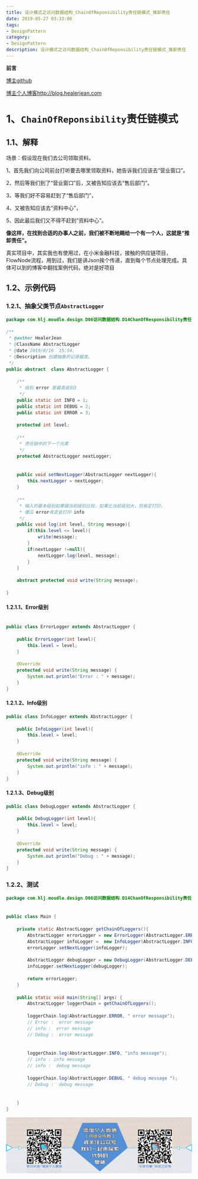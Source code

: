 ```yaml
---
title: 设计模式之访问数据结构_ChainOfReponsibility责任链模式_推卸责任
date: 2019-05-27 03:33:00
tags: 
- DesignPattern
category: 
- DesignPattern
description: 设计模式之访问数据结构_ChainOfReponsibility责任链模式_推卸责任
---
```





**前言**     

[博主github](https://github.com/HealerJean)      

[博主个人博客http://blog.healerjean.com](http://HealerJean.github.io)        



# 1、`ChainOfReponsibility`责任链模式




## 1.1、解释

场景：假设现在我们去公司领取资料。    

1、首先我们向公司前台打听要去哪里领取资料，她告诉我们应该去“营业窗口”。     

2、然后等我们到了“营业窗口”后，又被告知应该去“售后部门”。    

3、等我们好不容易赶到了“售后部门”，    

4、又被告知应该去“资料中心”，        

5、因此最后我们又不得不赶到“资料中心”。     

**像这样，在找到合适的办事人之前，我们被不断地赐给一个有一个人，这就是“推卸责任”。**



真实项目中，其实我也有使用过，在小米金融科技，接触的供应链项目，FlowNode流程，用到过，我们是讲Json挨个传递，直到每个节点处理完成。具体可以到的博客中翻找案例代码，绝对是好项目



## 1.2、示例代码



### 1.2.1、抽象父类节点`AbstractLogger`

```java
package com.hlj.moudle.design.D06访问数据结构.D14ChanOfResponsibility责任链模式;

/**
 * @author HealerJean
 * @ClassName AbstractLogger
 * @date 2019/8/16  15:54.
 * @Description 创建抽象的记录器类。
 */
public abstract  class AbstractLogger {

    /**
     * 级别 error 是最高级别3
     */
    public static int INFO = 1;
    public static int DEBUG = 2;
    public static int ERROR = 3;

    protected int level;

    /**
     * 责任链中的下一个元素
     */
    protected AbstractLogger nextLogger;


    public void setNextLogger(AbstractLogger nextLogger){
        this.nextLogger = nextLogger;
    }

    /**
     * 输入的基本级别如果跟当前级别比较，如果比当前级别大，则肯定打印，
     * 傻瓜 error肯定会打印 info
     */
    public void log(int level, String message){
        if(this.level <= level){
            write(message);
        }
        if(nextLogger !=null){
            nextLogger.log(level, message);
        }
    }

    abstract protected void write(String message);

}

```



#### 1.2.1.1、Error级别

```java

public class ErrorLogger extends AbstractLogger {

    public ErrorLogger(int level){
        this.level = level;
    }

    @Override
    protected void write(String message) {
        System.out.println("Error : " + message);
    }
}

```



#### 1.2.1.2、Info级别

```java
public class InfoLogger extends AbstractLogger {

    public InfoLogger(int level){
        this.level = level;
    }

    @Override
    protected void write(String message) {
        System.out.println("info : " + message);
    }
}
```



#### 1.2.1.3、Debug级别

```java
public class DebugLogger extends AbstractLogger {

    public DebugLogger(int level){
        this.level = level;
    }

    @Override
    protected void write(String message) {
        System.out.println("Debug : " + message);
    }
}

```



### 1.2.2、测试

```java
package com.hlj.moudle.design.D06访问数据结构.D14ChanOfResponsibility责任链模式;


public class Main {

    private static AbstractLogger getChainOfLoggers(){
        AbstractLogger errorLogger = new ErrorLogger(AbstractLogger.ERROR);
        AbstractLogger infoLogger =  new InfoLogger(AbstractLogger.INFO);
        errorLogger.setNextLogger(infoLogger);

        AbstractLogger debugLogger = new DebugLogger(AbstractLogger.DEBUG);
        infoLogger.setNextLogger(debugLogger);

        return errorLogger;
    }

    public static void main(String[] args) {
        AbstractLogger loggerChain = getChainOfLoggers();

        loggerChain.log(AbstractLogger.ERROR, " error message");
        // Error :  error message
        // info :  error message
        // Debug :  error message


        loggerChain.log(AbstractLogger.INFO, "info message");
        // info : info message
        // info :  debug message

        loggerChain.log(AbstractLogger.DEBUG, " debug message ");
        // Debug :  debug message


    }
}

```








![](https://raw.githubusercontent.com/HealerJean/HealerJean.github.io/master/assets/img/artical_bottom.jpg)



<!-- Gitalk 评论 start  -->

<link rel="stylesheet" href="https://unpkg.com/gitalk/dist/gitalk.css">
<script src="https://unpkg.com/gitalk@latest/dist/gitalk.min.js"></script> 
<div id="gitalk-container"></div>    
 <script type="text/javascript">
    var gitalk = new Gitalk({
		clientID: `1d164cd85549874d0e3a`,
		clientSecret: `527c3d223d1e6608953e835b547061037d140355`,
		repo: `HealerJean.github.io`,
		owner: 'HealerJean',
		admin: ['HealerJean'],
		id: 'DuOpsrALa7TUXty8',
    });
    gitalk.render('gitalk-container');
</script> 


<!-- Gitalk end -->


